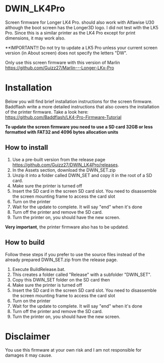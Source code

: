 # DWIN_LK4Pro

Screen firmware for Longer LK4 Pro. should also work with Alfawise U30 although the boot screen has the Longer3D logo.
I did not test with the LK5 Pro. Since this is a similar printer as the LK4 Pro except for print dimensions, it may work also.

**IMPORTANT!! Do not try to update a LK5 Pro unless your current screen version (in About screen) does not specify the letters "DW".

Only use this screen firmware with this version of Marlin https://github.com/Guizz27/Marlin---Longer-LKx-Pro

# Installation
Below you will find brief installation instructions for the screen firmware. 
Baddflash write a more detailed instructions that also covers the installation of the printer firmware. Take a look here: https://github.com/Baddflash/LK4-Pro-Firmware-Tutorial

**To update the screen firmware you need to use a SD card 32GB or less formatted with FAT32 and 4096 bytes allocation units**

## How to install
1. Use a pre-built version from the release page https://github.com/Guizz27/DWIN_LK4Pro/releases.
2. In the Assets section, download the DWIN_SET.zip
3. Unzip it into a folder called DWIN_SET and copy it in the root of a SD card.
4. Make sure the printer is turned off
5. Insert the SD card in the screen SD card slot. You need to disassemble the screen mounting frame to access the card slot
6. Turn on the printer
7. Wait for the update to complete. It will say "end" when it's done
8. Turn off the printer and remove the SD card.
9. Turn the printer on, you should have the new screen.

**Very important**, the printer firmware also has to be updated.

## How to build
Follow these steps if you prefer to use the source files instead of the already prepared DWIN_SET.zip from the release page.
1. Execute BuildRelease.bat.
2. This creates a folder called "Release" with a subfolder "DWIN_SET".
3. Copy this DWIN_SET folder on the SD card then
4. Make sure the printer is turned off
5. Insert the SD card in the screen SD card slot. You need to disassemble the screen mounting frame to access the card slot
6. Turn on the printer
7. Wait for the update to complete. It will say "end" when it's done
8. Turn off the printer and remove the SD card.
9. Turn the printer on, you should have the new screen.

# Disclaimer
You use this firmware at your own risk and I am not responsible for damages it may cause.
